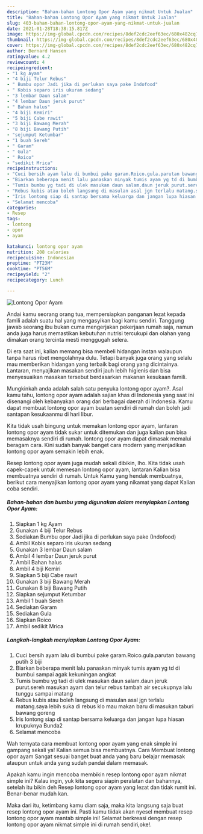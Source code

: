 ```yaml
---
description: "Bahan-bahan Lontong Opor Ayam yang nikmat Untuk Jualan"
title: "Bahan-bahan Lontong Opor Ayam yang nikmat Untuk Jualan"
slug: 403-bahan-bahan-lontong-opor-ayam-yang-nikmat-untuk-jualan
date: 2021-01-28T18:38:15.817Z
image: https://img-global.cpcdn.com/recipes/8def2cdc2eef63ec/680x482cq70/lontong-opor-ayam-foto-resep-utama.jpg
thumbnail: https://img-global.cpcdn.com/recipes/8def2cdc2eef63ec/680x482cq70/lontong-opor-ayam-foto-resep-utama.jpg
cover: https://img-global.cpcdn.com/recipes/8def2cdc2eef63ec/680x482cq70/lontong-opor-ayam-foto-resep-utama.jpg
author: Bernard Hansen
ratingvalue: 4.2
reviewcount: 4
recipeingredient:
- "1 kg Ayam"
- "4 biji Telur Rebus"
- " Bumbu opor Jadi jika di perlukan saya pake Indofood"
- " Kobis separo iris ukuran sedang"
- "3 lembar Daun salam"
- "4 lembar Daun jeruk purut"
- " Bahan halus"
- "4 biji Kemiri"
- "5 biji Cabe rawit"
- "3 biji Bawang Merah"
- "8 biji Bawang Putih"
- "sejumput Ketumbar"
- "1 buah Sereh"
- " Garam"
- " Gula"
- " Roico"
- "sedikit Mrica"
recipeinstructions:
- "Cuci bersih ayam lalu di bumbui pake garam.Roico.gula.parutan bawang putih 3 biji"
- "Biarkan beberapa menit lalu panaskan minyak tumis ayam yg td di bumbui sampai agak kekuningan angkat"
- "Tumis bumbu yg tadi di ulek masukan daun salam.daun jeruk purut.sereh masukan ayam dan telur rebus tambah air secukupnya lalu tunggu sampai matang"
- "Rebus kubis atau boleh langsung di masulan asal jgn terlalu matang.saya lebih suka di rebus klo mau makan baru di masukan taburi bawang goreng"
- "Iris lontong siap di santap bersama keluarga dan jangan lupa hiasan krupuknya Bunda2"
- "Selamat mencoba"
categories:
- Resep
tags:
- lontong
- opor
- ayam

katakunci: lontong opor ayam 
nutrition: 208 calories
recipecuisine: Indonesian
preptime: "PT23M"
cooktime: "PT56M"
recipeyield: "2"
recipecategory: Lunch

---
```



![Lontong Opor Ayam](https://img-global.cpcdn.com/recipes/8def2cdc2eef63ec/680x482cq70/lontong-opor-ayam-foto-resep-utama.jpg)

Andai kamu seorang orang tua, mempersiapkan panganan lezat kepada famili adalah suatu hal yang mengasyikan bagi kamu sendiri. Tanggung jawab seorang ibu bukan cuma mengerjakan pekerjaan rumah saja, namun anda juga harus memastikan kebutuhan nutrisi tercukupi dan olahan yang dimakan orang tercinta mesti menggugah selera.

Di era  saat ini, kalian memang bisa membeli hidangan instan walaupun tanpa harus ribet mengolahnya dulu. Tetapi banyak juga orang yang selalu mau memberikan hidangan yang terbaik bagi orang yang dicintainya. Lantaran, menyajikan masakan sendiri jauh lebih higienis dan bisa menyesuaikan masakan tersebut berdasarkan makanan kesukaan famili. 



Mungkinkah anda adalah salah satu penyuka lontong opor ayam?. Asal kamu tahu, lontong opor ayam adalah sajian khas di Indonesia yang saat ini disenangi oleh kebanyakan orang dari berbagai daerah di Indonesia. Kamu dapat membuat lontong opor ayam buatan sendiri di rumah dan boleh jadi santapan kesukaanmu di hari libur.

Kita tidak usah bingung untuk memakan lontong opor ayam, lantaran lontong opor ayam tidak sukar untuk ditemukan dan juga kalian pun bisa memasaknya sendiri di rumah. lontong opor ayam dapat dimasak memalui beragam cara. Kini sudah banyak banget cara modern yang menjadikan lontong opor ayam semakin lebih enak.

Resep lontong opor ayam juga mudah sekali dibikin, lho. Kita tidak usah capek-capek untuk memesan lontong opor ayam, lantaran Kalian bisa membuatnya sendiri di rumah. Untuk Kamu yang hendak membuatnya, berikut cara menyajikan lontong opor ayam yang nikamat yang dapat Kalian coba sendiri.

<!--inarticleads1-->

##### Bahan-bahan dan bumbu yang digunakan dalam menyiapkan Lontong Opor Ayam:

1. Siapkan 1 kg Ayam
1. Gunakan 4 biji Telur Rebus
1. Sediakan  Bumbu opor Jadi jika di perlukan saya pake (Indofood)
1. Ambil  Kobis separo iris ukuran sedang
1. Gunakan 3 lembar Daun salam
1. Ambil 4 lembar Daun jeruk purut
1. Ambil  Bahan halus
1. Ambil 4 biji Kemiri
1. Siapkan 5 biji Cabe rawit
1. Gunakan 3 biji Bawang Merah
1. Gunakan 8 biji Bawang Putih
1. Siapkan sejumput Ketumbar
1. Ambil 1 buah Sereh
1. Sediakan  Garam
1. Sediakan  Gula
1. Siapkan  Roico
1. Ambil sedikit Mrica




<!--inarticleads2-->

##### Langkah-langkah menyiapkan Lontong Opor Ayam:

1. Cuci bersih ayam lalu di bumbui pake garam.Roico.gula.parutan bawang putih 3 biji
1. Biarkan beberapa menit lalu panaskan minyak tumis ayam yg td di bumbui sampai agak kekuningan angkat
1. Tumis bumbu yg tadi di ulek masukan daun salam.daun jeruk purut.sereh masukan ayam dan telur rebus tambah air secukupnya lalu tunggu sampai matang
1. Rebus kubis atau boleh langsung di masulan asal jgn terlalu matang.saya lebih suka di rebus klo mau makan baru di masukan taburi bawang goreng
1. Iris lontong siap di santap bersama keluarga dan jangan lupa hiasan krupuknya Bunda2
1. Selamat mencoba




Wah ternyata cara membuat lontong opor ayam yang enak simple ini gampang sekali ya! Kalian semua bisa membuatnya. Cara Membuat lontong opor ayam Sangat sesuai banget buat anda yang baru belajar memasak ataupun untuk anda yang sudah pandai dalam memasak.

Apakah kamu ingin mencoba membikin resep lontong opor ayam nikmat simple ini? Kalau ingin, yuk kita segera siapin peralatan dan bahannya, setelah itu bikin deh Resep lontong opor ayam yang lezat dan tidak rumit ini. Benar-benar mudah kan. 

Maka dari itu, ketimbang kamu diam saja, maka kita langsung saja buat resep lontong opor ayam ini. Pasti kamu tiidak akan nyesel membuat resep lontong opor ayam mantab simple ini! Selamat berkreasi dengan resep lontong opor ayam nikmat simple ini di rumah sendiri,oke!.

